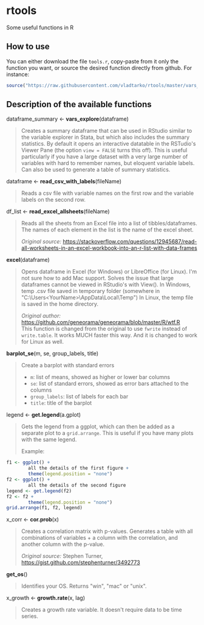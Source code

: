 # rtools
Some useful functions in R

## How to use

You can either download the file `tools.r`, copy-paste from it only the function you want, or source the desired function directly from github. For instance:

```r
source("https://raw.githubusercontent.com/vladtarko/rtools/master/vars_explore.r")
```

## Description of the available functions

dataframe_summary <- **vars_explore**(dataframe)  

> Creates a summary dataframe that can be used in RStudio similar to the variable explorer in Stata, but which also includes the summary statistics. By default it opens an interactive datatable in the RSTudio's Viewer Pane (the option `view = FALSE` turns this off). This is useful particularly if you have a large dataset with a very large number of variables with hard to remember names, but eloquent variable labels. Can also be used to generate a table of summary statistics.

dataframe <- **read_csv_with_labels**(fileName)

> Reads a csv file with variable names on the first row and the variable labels on the second row.

df_list <- **read_excel_allsheets**(fileName)

> Reads all the sheets from an Excel file into a list of tibbles/dataframes. The names of each element in the list is the name of the excel sheet.
>
> _Original source:_ https://stackoverflow.com/questions/12945687/read-all-worksheets-in-an-excel-workbook-into-an-r-list-with-data-frames

**excel**(dataframe)

> Opens dataframe in Excel (for Windows) or LibreOffice (for Linux). I'm not sure how to add Mac support. 
> Solves the issue that large dataframes cannot be viewed in RStudio's with View().
> In Windows, temp .csv file saved in temporary folder (somewhere in "C:\Users\<YourName>\AppData\Local\Temp")
> In Linux, the temp file is saved in the home directory.
>
> _Original author:_ https://github.com/geneorama/geneorama/blob/master/R/wtf.R   
> This function is changed from the original to use `fwrite` instead of `write.table`. It works MUCH faster this way. And it is changed to work for Linux as well.

**barplot_se**(m, se, group_labels, title) 

> Create a barplot with standard errors  
> 
> - `m`: list of means, showed as higher or lower bar columns  
> - `se`: list of standard errors, showed as error bars attached to the columns  
> - `group_labels`: list of labels for each bar  
> - `title`: title of the barplot  

legend <- **get.legend**(a.gplot)

> Gets the legend from a ggplot, which can then be added as a separate plot to a `grid.arrange`. This is useful if you have many plots with the same legend.
>
> Example:

```r
f1 <- ggplot() + 
        all the details of the first figure +
        theme(legend.position = "none")
f2 <- ggplot() + 
        all the details of the second figure
legend <- get.legend(f2)
f2 <- f2 +
        theme(legend.position = "none")
grid.arrange(f1, f2, legend)
```

x_corr <- **cor.prob**(x)

> Creates a correlation matrix with p-values. Generates a table with all combinations of variables + a column with the correlation, and another column with the p-value. 
>
> _Original source:_ Stephen Turner, https://gist.github.com/stephenturner/3492773


**get_os**()

> Identifies your OS. Returns "win", "mac" or "unix".


x_growth <- **growth.rate**(x, lag)

> Creates a growth rate variable. It doesn't require data to be time series.
